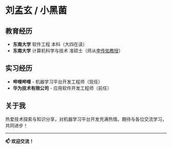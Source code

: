 # 刘孟玄 / 小黑菌

## 教育经历

- **东南大学** 软件工程 本科（大四在读）
- **东南大学** 计算机科学与技术 准硕士（师从[李传佑教授](https://cs.seu.edu.cn/cyli/main.htm)）

## 实习经历

- **哔哩哔哩** - 机器学习平台开发工程师（现任）
- **华为技术有限公司** - 应用软件开发工程师（前任）

## 关于我

热爱技术探索与知识分享，对机器学习平台开发充满热情。期待与各位交流学习，共同进步！

---
**📫 欢迎交流！**
